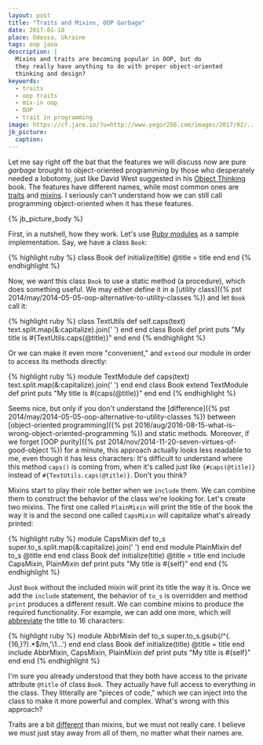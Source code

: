 ```yaml
---
layout: post
title: "Traits and Mixins, OOP Garbage"
date: 2017-01-10
place: Odessa, Ukraine
tags: oop java
description: |
  Mixins and traits are becoming popular in OOP, but do
  they really have anything to do with proper object-oriented
  thinking and design?
keywords:
  - traits
  - oop traits
  - mix-in oop
  - OOP
  - trait in programming
image: https://cf.jare.io/?u=http://www.yegor256.com/images/2017/02/...
jb_picture:
  caption:
---
```


Let me say right off the bat that the features we will discuss now are
pure _garbage_ brought to object-oriented programming by those who desperately
needed a lobotomy, just like David West suggested in his
[Object Thinking](http://amzn.to/2ass77O) book.
The features have different names, while most common ones are
[traits](https://en.wikipedia.org/wiki/Trait_%28computer_programming%29) and
[mixins](https://en.wikipedia.org/wiki/Mixin). I seriously can't understand
how we can still call programming object-oriented when it has these features.

<!--more-->

{% jb_picture_body %}

First, in a nutshell, how they work. Let's use
[Ruby modules](http://phrogz.net/programmingruby/tut_modules.html)
as a sample implementation. Say, we have a class `Book`:

{% highlight ruby %}
class Book
  def initialize(title)
    @title = title
  end
end
{% endhighlight %}

Now, we want this class `Book` to use a static method (a procedure), which
does something useful. We may either define it in a
[utility class]({% pst 2014/may/2014-05-05-oop-alternative-to-utility-classes %})
and let `Book` call it:

{% highlight ruby %}
class TextUtils
  def self.caps(text)
    text.split.map(&:capitalize).join(' ')
  end
end
class Book
  def print
    puts "My title is #{TextUtils.caps(@title)}"
  end
end
{% endhighlight %}

Or we can make it even more "convenient," and `extend` our module
in order to access its methods directly:

{% highlight ruby %}
module TextModule
  def caps(text)
    text.split.map(&:capitalize).join(' ')
  end
end
class Book
  extend TextModule
  def print
    puts "My title is #{caps(@title)}"
  end
end
{% endhighlight %}

Seems nice, but only if you don't understand the
[difference]({% pst 2014/may/2014-05-05-oop-alternative-to-utility-classes %})
between
[object-oriented programming]({% pst 2016/aug/2016-08-15-what-is-wrong-object-oriented-programming %})
and static methods. Moreover, if we forget
[OOP purity]({% pst 2014/nov/2014-11-20-seven-virtues-of-good-object %})
for a minute, this approach actually looks less readable to me, even though it has
less characters: It's difficult to understand where this method
`caps()` is coming from, when it's called just like `{#caps(@title)}` instead
of `#{TextUtils.caps(@title)}`. Don't you think?

Mixins start to play their role better when we `include` them. We can
combine them to construct the behavior of the class we're looking for. Let's
create two mixins. The first one called `PlainMixin` will print the title
of the book the way it is and the second one called `CapsMixin` will
capitalize what's already printed:

{% highlight ruby %}
module CapsMixin
  def to_s
    super.to_s.split.map(&:capitalize).join(' ')
  end
end
module PlainMixin
  def to_s
    @title
  end
end
class Book
  def initialize(title)
    @title = title
  end
  include CapsMixin, PlainMixin
  def print
    puts "My title is #{self}"
  end
end
{% endhighlight %}

Just `Book` without the included mixin will print its title the way
it is. Once we add the `include` statement, the behavior of `to_s` is
overridden and method `print` produces a different result. We can
combine mixins to produce the required functionality. For example,
we can add one more, which will
[abbreviate](http://stackoverflow.com/a/25136035/187141) the title to 16 characters:

{% highlight ruby %}
module AbbrMixin
  def to_s
    super.to_s.gsub(/^(.{16,}?).*$/m,'\1...')
  end
end
class Book
  def initialize(title)
    @title = title
  end
  include AbbrMixin, CapsMixin, PlainMixin
  def print
    puts "My title is #{self}"
  end
end
{% endhighlight %}

I'm sure you already understood that they both have access to
the private attribute `@title` of class `Book`. They actually have
full access to everything in the class. They litterally are
"pieces of code," which we can inject into the class to make it more powerful and complex.
What's wrong with this approach?

Traits are a bit [different](http://stackoverflow.com/questions/925609/mixins-vs-traits)
than mixins, but we must not really care. I believe we must just stay
away from all of them, no matter what their names are.
